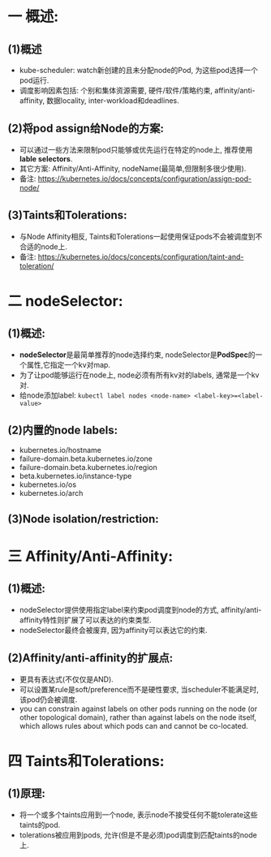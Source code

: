# 一 概述:
## (1)概述
- kube-scheduler: watch新创建的且未分配node的Pod, 为这些pod选择一个pod运行.
- 调度影响因素包括: 个别和集体资源需要, 硬件/软件/策略约束, affinity/anti-affinity, 数据locality, inter-workload和deadlines.


## (2)将pod assign给Node的方案:
- 可以通过一些方法来限制pod只能够或优先运行在特定的node上, 推荐使用**lable selectors**.
- 其它方案: Affinity/Anti-Affinity, nodeName(最简单,但限制多很少使用).
- 备注: https://kubernetes.io/docs/concepts/configuration/assign-pod-node/

## (3)Taints和Tolerations:
- 与Node Affinity相反, Taints和Tolerations一起使用保证pods不会被调度到不合适的node上.
- 备注: https://kubernetes.io/docs/concepts/configuration/taint-and-toleration/

# 二 nodeSelector:
## (1)概述:
- **nodeSelector**是最简单推荐的node选择约束, nodeSelector是**PodSpec**的一个属性,它指定一个kv对map.
- 为了让pod能够运行在node上, node必须有所有kv对的labels, 通常是一个kv对.
- 给node添加label: `kubectl label nodes <node-name> <label-key>=<label-value>`

## (2)内置的node labels:
- kubernetes.io/hostname
- failure-domain.beta.kubernetes.io/zone
- failure-domain.beta.kubernetes.io/region
- beta.kubernetes.io/instance-type
- kubernetes.io/os
- kubernetes.io/arch

## (3)Node isolation/restriction:


# 三 Affinity/Anti-Affinity:
## (1)概述:
- nodeSelector提供使用指定label来约束pod调度到node的方式, affinity/anti-affinity特性则扩展了可以表达的约束类型.
- nodeSelector最终会被废弃, 因为affinity可以表达它的约束.

## (2)Affinity/anti-affinity的扩展点:
- 更具有表达式(不仅仅是AND).
- 可以设置某rule是soft/preference而不是硬性要求, 当scheduler不能满足时, 该pod仍会被调度.
- you can constrain against labels on other pods running on the node (or other topological domain), rather than against labels on the node itself, which allows rules about which pods can and cannot be co-located.

# 四 Taints和Tolerations:
## (1)原理:
- 将一个或多个taints应用到一个node, 表示node不接受任何不能tolerate这些taints的pod.
- tolerations被应用到pods, 允许(但是不是必须)pod调度到匹配taints的node上.

